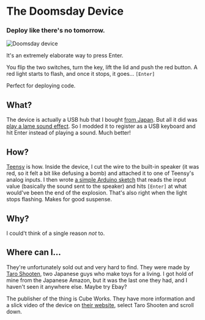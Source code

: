 # The Doomsday Device

### Deploy like there's no tomorrow.

![Doomsday device](http://i.imgur.com/PsQPON1.gif)

It's an extremely elaborate way to press Enter.

You flip the two switches, turn the key, lift the lid and push the red button. A red light starts to flash, and once it stops, it goes… `[Enter]`

Perfect for deploying code.


## What?

The device is actually a USB hub that I bought [from Japan](http://www.zariganiworks.co.jp/taroshooten/catalog/index.html). But all it did was [play a lame sound effect](https://www.youtube.com/watch?v=qDRRYdksG9s). So I modded it to register as a USB keyboard and hit Enter instead of playing a sound. Much better!


## How?

[Teensy](https://www.pjrc.com/teensy/) is how. Inside the device, I cut the wire to the built-in speaker (it was red, so it felt a bit like defusing a bomb) and attached it to one of Teensy's analog inputs. I then wrote [a simple Arduino sketch](https://github.com/joakim/doomsday-device/blob/master/DoomsdayDevice.ino) that reads the input value (basically the sound sent to the speaker) and hits `[Enter]` at what would've been the end of the explosion. That's also right when the light stops flashing. Makes for good suspense.


## Why?

I could't think of a single reason _not_ to.


## Where can I…

They're unfortunately sold out and very hard to find. They were made by [Taro Shooten](http://www.zariganiworks.co.jp/taroshooten/catalog/index.html), two Japanese guys who make toys for a living. I got hold of mine from the Japanese Amazon, but it was the last one they had, and I haven't seen it anywhere else. Maybe try Ebay?

The publisher of the thing is Cube Works. They have more information and a slick video of the device on [their website](http://www.cube-works.co.jp/works/index_sub_e.html?/works/works_menu_e.html), select Taro Shooten and scroll down.
